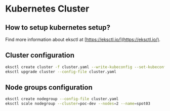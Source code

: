 # Kubernetes Cluster

## How to setup kubernetes setup?

Find more information about eksctl at [https://eksctl.io/](https://eksctl.io/).


## Cluster configuration

```bash
eksctl create cluster -f cluster.yaml --write-kubeconfig --set-kubeconfig-context
eksctl upgrade cluster --config-file cluster.yaml
```

## Node groups configuration

```bash
eksctl create nodegroup --config-file cluster.yaml
eksctl scale nodegroup --cluster=poc-dev --nodes=2 --name=spot03
```
